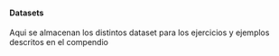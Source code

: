 #### Datasets
Aqui se almacenan los distintos dataset para los ejercicios y ejemplos descritos en el compendio
